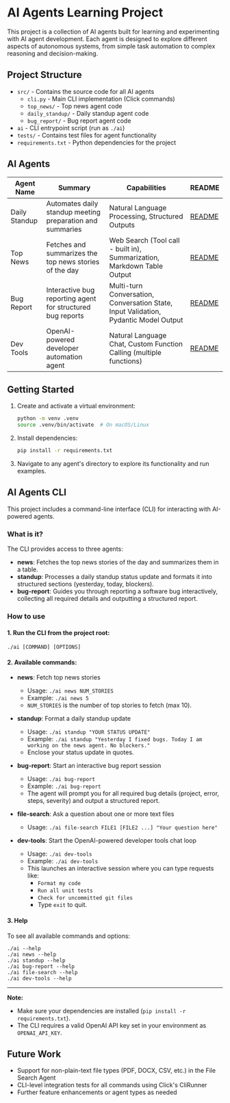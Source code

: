 # AI Agents Learning Project

This project is a collection of AI agents built for learning and experimenting with AI agent development. Each agent is designed to explore different aspects of autonomous systems, from simple task automation to complex reasoning and decision-making.

## Project Structure

- `src/` - Contains the source code for all AI agents
  - `cli.py` - Main CLI implementation (Click commands)
  - `top_news/` - Top news agent code
  - `daily_standup/` - Daily standup agent code
  - `bug_report/` - Bug report agent code
- `ai` - CLI entrypoint script (run as `./ai`)
- `tests/` - Contains test files for agent functionality
- `requirements.txt` - Python dependencies for the project

## AI Agents

| Agent Name    | Summary                                                    | Capabilities                                                                         | README                                |
| ------------- | ---------------------------------------------------------- | ------------------------------------------------------------------------------------ | ------------------------------------- |
| Daily Standup | Automates daily standup meeting preparation and summaries  | Natural Language Processing, Structured Outputs                                      | [README](src/daily_standup/README.md) |
| Top News      | Fetches and summarizes the top news stories of the day     | Web Search (Tool call - built in), Summarization, Markdown Table Output              | [README](src/top_news/README.md)      |
| Bug Report    | Interactive bug reporting agent for structured bug reports | Multi-turn Conversation, Conversation State, Input Validation, Pydantic Model Output | [README](src/bug_report/README.md)    |
| Dev Tools     | OpenAI-powered developer automation agent                  | Natural Language Chat, Custom Function Calling (multiple functions)                  | [README](src/dev_tools/README.md)     |

## Getting Started

1. Create and activate a virtual environment:

   ```bash
   python -m venv .venv
   source .venv/bin/activate  # On macOS/Linux
   ```

2. Install dependencies:

   ```bash
   pip install -r requirements.txt
   ```

3. Navigate to any agent's directory to explore its functionality and run examples.

## AI Agents CLI

This project includes a command-line interface (CLI) for interacting with AI-powered agents.

### What is it?

The CLI provides access to three agents:

- **news**: Fetches the top news stories of the day and summarizes them in a table.
- **standup**: Processes a daily standup status update and formats it into structured sections (yesterday, today, blockers).
- **bug-report**: Guides you through reporting a software bug interactively, collecting all required details and outputting a structured report.

### How to use

#### 1. Run the CLI from the project root:

```
./ai [COMMAND] [OPTIONS]
```

#### 2. Available commands:

- **news**: Fetch top news stories

  - Usage: `./ai news NUM_STORIES`
  - Example: `./ai news 5`
  - `NUM_STORIES` is the number of top stories to fetch (max 10).

- **standup**: Format a daily standup update

  - Usage: `./ai standup "YOUR STATUS UPDATE"`
  - Example: `./ai standup "Yesterday I fixed bugs. Today I am working on the news agent. No blockers."`
  - Enclose your status update in quotes.

- **bug-report**: Start an interactive bug report session

  - Usage: `./ai bug-report`
  - Example: `./ai bug-report`
  - The agent will prompt you for all required bug details (project, error, steps, severity) and output a structured report.

- **file-search**: Ask a question about one or more text files

  - Usage: `./ai file-search FILE1 [FILE2 ...] "Your question here"`

- **dev-tools**: Start the OpenAI-powered developer tools chat loop
  - Usage: `./ai dev-tools`
  - Example: `./ai dev-tools`
  - This launches an interactive session where you can type requests like:
    - `Format my code`
    - `Run all unit tests`
    - `Check for uncommitted git files`
    - Type `exit` to quit.

#### 3. Help

To see all available commands and options:

```
./ai --help
./ai news --help
./ai standup --help
./ai bug-report --help
./ai file-search --help
./ai dev-tools --help
```

---

**Note:**

- Make sure your dependencies are installed (`pip install -r requirements.txt`).
- The CLI requires a valid OpenAI API key set in your environment as `OPENAI_API_KEY`.

## Future Work

- Support for non-plain-text file types (PDF, DOCX, CSV, etc.) in the File Search Agent
- CLI-level integration tests for all commands using Click's CliRunner
- Further feature enhancements or agent types as needed

